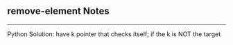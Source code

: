 <h2>remove-element Notes</h2><hr>Python Solution: have k pointer that checks itself; if the k is NOT the target